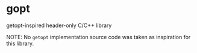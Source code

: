 # gopt
getopt-inspired header-only C/C++ library

NOTE: No `getopt` implementation source code was taken as inspiration for this
library.
